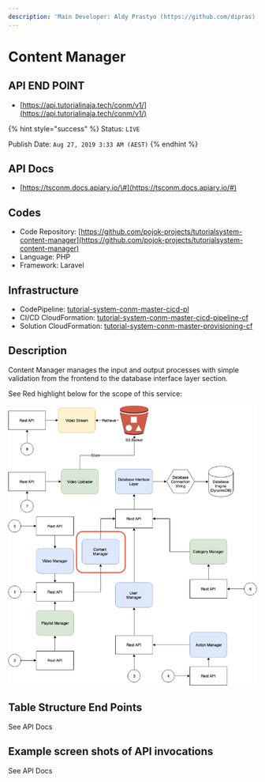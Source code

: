 ```yaml
---
description: 'Main Developer: Aldy Prastyo (https://github.com/dipras)'
---
```


# Content Manager

## API END POINT

* [https://api.tutorialinaja.tech/conm/v1/](https://api.tutorialinaja.tech/conm/v1/)

{% hint style="success" %}
Status: `LIVE`

Publish Date: `Aug 27, 2019 3:33 AM (AEST)`
{% endhint %}

## API Docs

* [https://tsconm.docs.apiary.io/\#](https://tsconm.docs.apiary.io/#)

## Codes

* Code Repository: [https://github.com/pojok-projects/tutorialsystem-content-manager](https://github.com/pojok-projects/tutorialsystem-content-manager)
* Language: PHP
* Framework: Laravel 

## Infrastructure

* CodePipeline: [tutorial-system-conm-master-cicd-pl](https://ap-southeast-1.console.aws.amazon.com/codesuite/codepipeline/pipelines/tutorial-system-conm-master-cicd-pl/view?region=ap-southeast-1)
* CI/CD CloudFormation: [tutorial-system-conm-master-cicd-pipeline-cf](https://ap-southeast-1.console.aws.amazon.com/cloudformation/home?region=ap-southeast-1#/stacks/stackinfo?filteringText=con&filteringStatus=active&viewNested=true&hideStacks=false&stackId=arn%3Aaws%3Acloudformation%3Aap-southeast-1%3A706415835325%3Astack%2Ftutorial-system-conm-master-cicd-pipeline-cf%2F6b1838a0-c827-11e9-afe1-06bdf62c7d4c)
* Solution CloudFormation: [tutorial-system-conm-master-provisioning-cf](https://ap-southeast-1.console.aws.amazon.com/cloudformation/home?region=ap-southeast-1#/stacks/stackinfo?filteringText=con&filteringStatus=active&viewNested=true&hideStacks=false&stackId=arn%3Aaws%3Acloudformation%3Aap-southeast-1%3A706415835325%3Astack%2Ftutorial-system-conm-master-provisioning-cf%2Fcdcc2a60-c827-11e9-98f1-0a7a5dd66442)

## Description

Content Manager manages the input and output processes with simple validation from the frontend to the database interface layer section.

See Red highlight below for the scope of this service:

![](../.gitbook/assets/image%20%288%29.png)

## Table Structure End Points

See API Docs

## Example screen shots of API invocations

See API Docs

